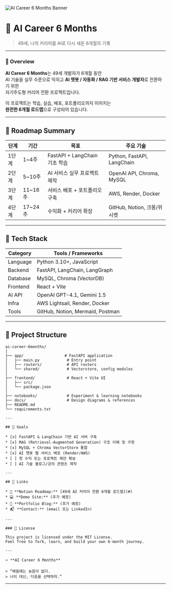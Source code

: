 ![AI Career 6 Months Banner](docs/banner.png)

# 🚀 AI Career 6 Months
> 49세, 나의 커리어를 AI로 다시 세운 6개월의 기록

---

### 🧠 Overview
**AI Career 6 Months**는 49세 개발자가 6개월 동안  
AI 기술을 실무 수준으로 익히고 **AI 챗봇 / 자동화 / RAG 기반 서비스 개발자**로 전환하기 위한  
자기주도형 커리어 전환 프로젝트입니다.

이 프로젝트는 학습, 실습, 배포, 포트폴리오까지 이어지는  
**완전한 6개월 로드맵**으로 구성되어 있습니다.

---

## 📅 Roadmap Summary

| 단계 | 기간 | 목표 | 주요 기술 |
|------|------|------|------------|
| 1단계 | 1~4주 | FastAPI + LangChain 기초 학습 | Python, FastAPI, LangChain |
| 2단계 | 5~10주 | AI 서비스 실무 프로젝트 제작 | OpenAI API, Chroma, MySQL |
| 3단계 | 11~16주 | 서비스 배포 + 포트폴리오 구축 | AWS, Render, Docker |
| 4단계 | 17~24주 | 수익화 + 커리어 확장 | GitHub, Notion, 크몽/위시켓 |

---

## 🧩 Tech Stack

| Category | Tools / Frameworks |
|-----------|--------------------|
| Language | Python 3.10+, JavaScript |
| Backend | FastAPI, LangChain, LangGraph |
| Database | MySQL, Chroma (VectorDB) |
| Frontend | React + Vite |
| AI API | OpenAI GPT-4.1, Gemini 1.5 |
| Infra | AWS Lightsail, Render, Docker |
| Tools | GitHub, Notion, Mermaid, Postman |

---

## 📂 Project Structure

```text
ai-career-6months/
│
├── app/                  # FastAPI application
│   ├── main.py            # Entry point
│   ├── routers/           # API routers
│   └── shared/            # Vectorstore, config modules
│
├── frontend/              # React + Vite UI
│   ├── src/
│   └── package.json
│
├── notebooks/             # Experiment & learning notebooks
├── docs/                  # Design diagrams & references
├── README.md
└── requirements.txt

---

## 🚀 Goals

* [x] FastAPI & LangChain 기반 AI 서버 구축
* [x] RAG (Retrieval-Augmented Generation) 구조 이해 및 구현
* [x] MySQL + Chroma VectorStore 통합
* [x] AI 챗봇 웹 서비스 배포 (Render/AWS)
* [ ] 첫 수익 또는 프로젝트 제안 확보
* [ ] AI 기술 블로그/강의 콘텐츠 제작

---

## 🧭 Links

* 📗 **Notion Roadmap:** [49세 AI 커리어 전환 6개월 로드맵](#)
* 💻 **Demo Site:** (추가 예정)
* 🧾 **Portfolio Blog:** (추가 예정)
* 📬 **Contact:** (email 또는 LinkedIn)

---

### 🏁 License

This project is licensed under the MIT License.
Feel free to fork, learn, and build your own 6-month journey.

---

⭐ **AI Career 6 Months**

> “배움에는 늦음이 없다.
> 나이 대신, 다음을 선택하자.”

````

---


